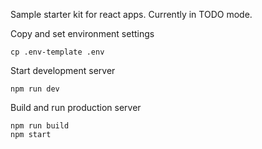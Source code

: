 Sample starter kit for react apps.
Currently in TODO mode.

Copy and set environment settings
```
cp .env-template .env
```

Start development server
```
npm run dev
```

Build and run production server
```
npm run build
npm start
```
